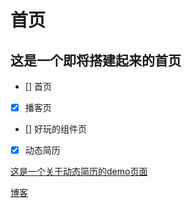 # 首页

## 这是一个即将搭建起来的首页

- [] 首页
- [x] 播客页
- [] 好玩的组件页
- [x] 动态简历

[这是一个关于动态简历的demo页面](/resume)

[博客](/homepage)
